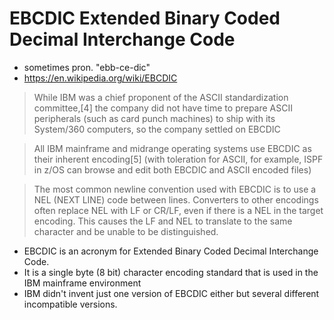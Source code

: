 # EBCDIC Extended Binary Coded Decimal Interchange Code

* sometimes pron. "ebb-ce-dic"
* https://en.wikipedia.org/wiki/EBCDIC

> While IBM was a chief proponent of the ASCII standardization committee,[4] the
> company did not have time to prepare ASCII peripherals (such as card punch
> machines) to ship with its System/360 computers, so the company settled on
> EBCDIC

> All IBM mainframe and midrange operating systems use EBCDIC as their inherent
> encoding[5] (with toleration for ASCII, for example, ISPF in z/OS can browse and
> edit both EBCDIC and ASCII encoded files)

> The most common newline convention used with EBCDIC is to use a NEL (NEXT
> LINE) code between lines. Converters to other encodings often replace NEL with
> LF or CR/LF, even if there is a NEL in the target encoding. This causes the LF
> and NEL to translate to the same character and be unable to be distinguished.

* EBCDIC is an acronym for Extended Binary Coded Decimal Interchange Code.
* It is a single byte (8 bit) character encoding standard that is used in the IBM mainframe environment
* IBM didn't invent just one version of EBCDIC either but several different incompatible versions.

